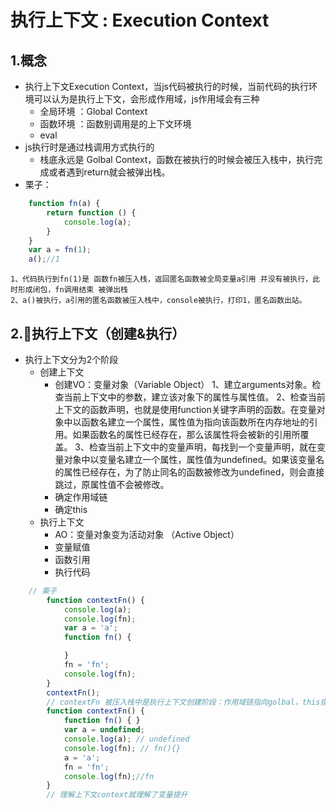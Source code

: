 # 执行上下文 : Execution Context
## 1.概念
* 执行上下文Execution Context，当js代码被执行的时候，当前代码的执行环境可以认为是执行上下文，会形成作用域，js作用域会有三种
    * 全局环境 ：Global Context
    * 函数环境 ：函数别调用是的上下文环境
    * eval
* js执行时是通过栈调用方式执行的
    * 栈底永远是 Golbal Context，函数在被执行的时候会被压入栈中，执行完成或者遇到return就会被弹出栈。
* 栗子：
```js
    function fn(a) {
        return function () {
            console.log(a);
        }
    }
    var a = fn(1);
    a();//1
```
    1、代码执行到fn(1)是 函数fn被压入栈，返回匿名函数被全局变量a引用 并没有被执行，此时形成闭包，fn调用结束 被弹出栈
    2、a()被执行，a引用的匿名函数被压入栈中，console被执行，打印1，匿名函数出站。
## 2.执行上下文（创建&执行）
* 执行上下文分为2个阶段
    * 创建上下文
        * 创建VO：变量对象（Variable Object）
        1、建立arguments对象。检查当前上下文中的参数，建立该对象下的属性与属性值。
        2、检查当前上下文的函数声明，也就是使用function关键字声明的函数。在变量对象中以函数名建立一个属性，属性值为指向该函数所在内存地址的引用。如果函数名的属性已经存在，那么该属性将会被新的引用所覆盖。
        3、检查当前上下文中的变量声明，每找到一个变量声明，就在变量对象中以变量名建立一个属性，属性值为undefined。如果该变量名的属性已经存在，为了防止同名的函数被修改为undefined，则会直接跳过，原属性值不会被修改。
        * 确定作用域链
        * 确定this
    * 执行上下文
        * AO：变量对象变为活动对象 （Active Object）
        * 变量赋值
        * 函数引用
        * 执行代码
```js
    // 栗子
        function contextFn() {
            console.log(a);
            console.log(fn);
            var a = 'a';
            function fn() {

            }
            fn = 'fn';
            console.log(fn);
        }
        contextFn();
        // contextFn 被压入栈中是执行上下文创建阶段：作用域链指向golbal，this指向window
        function contextFn() {
            function fn() { }
            var a = undefined;
            console.log(a); // undefined
            console.log(fn); // fn(){}
            a = 'a';
            fn = 'fn';
            console.log(fn);//fn
        }
        // 理解上下文context就理解了变量提升
```